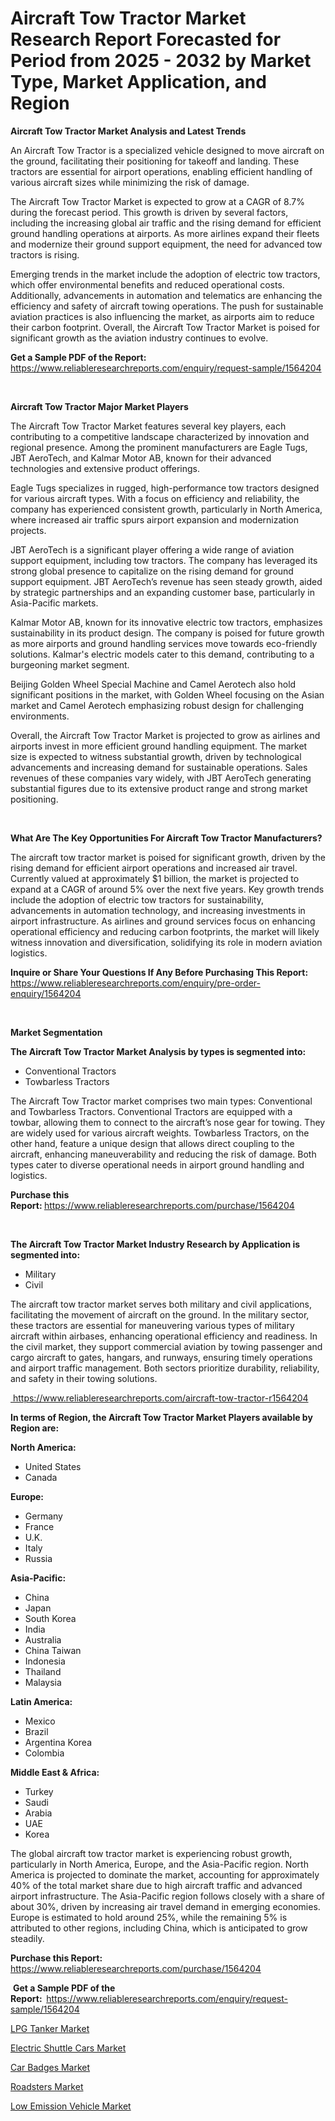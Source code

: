 <p><h1>Aircraft Tow Tractor Market Research Report Forecasted for Period from 2025 -  2032 by Market Type, Market Application, and Region</h1></p><p><strong>Aircraft Tow Tractor Market Analysis and Latest Trends</strong></p>
<p><p>An Aircraft Tow Tractor is a specialized vehicle designed to move aircraft on the ground, facilitating their positioning for takeoff and landing. These tractors are essential for airport operations, enabling efficient handling of various aircraft sizes while minimizing the risk of damage.</p><p>The Aircraft Tow Tractor Market is expected to grow at a CAGR of 8.7% during the forecast period. This growth is driven by several factors, including the increasing global air traffic and the rising demand for efficient ground handling operations at airports. As more airlines expand their fleets and modernize their ground support equipment, the need for advanced tow tractors is rising. </p><p>Emerging trends in the market include the adoption of electric tow tractors, which offer environmental benefits and reduced operational costs. Additionally, advancements in automation and telematics are enhancing the efficiency and safety of aircraft towing operations. The push for sustainable aviation practices is also influencing the market, as airports aim to reduce their carbon footprint. Overall, the Aircraft Tow Tractor Market is poised for significant growth as the aviation industry continues to evolve.</p></p>
<p><strong>Get a Sample PDF of the Report:&nbsp;</strong> <a href="https://www.reliableresearchreports.com/enquiry/request-sample/1564204?utm_campaign=11&utm_medium=2&utm_source=Github&utm_content=ia&utm_term=30032025&utm_id=aircraft-tow-tractor">https://www.reliableresearchreports.com/enquiry/request-sample/1564204</a></p>
<p>&nbsp;</p>
<p><strong>Aircraft Tow Tractor Major Market Players</strong></p>
<p><p>The Aircraft Tow Tractor Market features several key players, each contributing to a competitive landscape characterized by innovation and regional presence. Among the prominent manufacturers are Eagle Tugs, JBT AeroTech, and Kalmar Motor AB, known for their advanced technologies and extensive product offerings.</p><p>Eagle Tugs specializes in rugged, high-performance tow tractors designed for various aircraft types. With a focus on efficiency and reliability, the company has experienced consistent growth, particularly in North America, where increased air traffic spurs airport expansion and modernization projects.</p><p>JBT AeroTech is a significant player offering a wide range of aviation support equipment, including tow tractors. The company has leveraged its strong global presence to capitalize on the rising demand for ground support equipment. JBT AeroTech’s revenue has seen steady growth, aided by strategic partnerships and an expanding customer base, particularly in Asia-Pacific markets.</p><p>Kalmar Motor AB, known for its innovative electric tow tractors, emphasizes sustainability in its product design. The company is poised for future growth as more airports and ground handling services move towards eco-friendly solutions. Kalmar's electric models cater to this demand, contributing to a burgeoning market segment.</p><p>Beijing Golden Wheel Special Machine and Camel Aerotech also hold significant positions in the market, with Golden Wheel focusing on the Asian market and Camel Aerotech emphasizing robust design for challenging environments.</p><p>Overall, the Aircraft Tow Tractor Market is projected to grow as airlines and airports invest in more efficient ground handling equipment. The market size is expected to witness substantial growth, driven by technological advancements and increasing demand for sustainable operations. Sales revenues of these companies vary widely, with JBT AeroTech generating substantial figures due to its extensive product range and strong market positioning.</p></p>
<p>&nbsp;</p>
<p><strong>What Are The Key Opportunities For Aircraft Tow Tractor Manufacturers?</strong></p>
<p><p>The aircraft tow tractor market is poised for significant growth, driven by the rising demand for efficient airport operations and increased air travel. Currently valued at approximately $1 billion, the market is projected to expand at a CAGR of around 5% over the next five years. Key growth trends include the adoption of electric tow tractors for sustainability, advancements in automation technology, and increasing investments in airport infrastructure. As airlines and ground services focus on enhancing operational efficiency and reducing carbon footprints, the market will likely witness innovation and diversification, solidifying its role in modern aviation logistics.</p></p>
<p><strong>Inquire or Share Your Questions If Any Before Purchasing This Report:</strong> <a href="https://www.reliableresearchreports.com/enquiry/pre-order-enquiry/1564204?utm_campaign=11&utm_medium=2&utm_source=Github&utm_content=ia&utm_term=30032025&utm_id=aircraft-tow-tractor">https://www.reliableresearchreports.com/enquiry/pre-order-enquiry/1564204</a></p>
<p>&nbsp;</p>
<p><strong>Market Segmentation</strong></p>
<p><strong>The Aircraft Tow Tractor Market Analysis by types is segmented into:</strong></p>
<p><ul><li>Conventional Tractors</li><li>Towbarless Tractors</li></ul></p>
<p><p>The Aircraft Tow Tractor market comprises two main types: Conventional and Towbarless Tractors. Conventional Tractors are equipped with a towbar, allowing them to connect to the aircraft’s nose gear for towing. They are widely used for various aircraft weights. Towbarless Tractors, on the other hand, feature a unique design that allows direct coupling to the aircraft, enhancing maneuverability and reducing the risk of damage. Both types cater to diverse operational needs in airport ground handling and logistics.</p></p>
<p><strong>Purchase this Report:&nbsp;</strong><a href="https://www.reliableresearchreports.com/purchase/1564204?utm_campaign=11&utm_medium=2&utm_source=Github&utm_content=ia&utm_term=30032025&utm_id=aircraft-tow-tractor">https://www.reliableresearchreports.com/purchase/1564204</a></p>
<p>&nbsp;</p>
<p><strong>The Aircraft Tow Tractor Market Industry Research by Application is segmented into:</strong></p>
<p><ul><li>Military</li><li>Civil</li></ul></p>
<p><p>The aircraft tow tractor market serves both military and civil applications, facilitating the movement of aircraft on the ground. In the military sector, these tractors are essential for maneuvering various types of military aircraft within airbases, enhancing operational efficiency and readiness. In the civil market, they support commercial aviation by towing passenger and cargo aircraft to gates, hangars, and runways, ensuring timely operations and airport traffic management. Both sectors prioritize durability, reliability, and safety in their towing solutions.</p></p>
<p><a href="https://www.reliableresearchreports.com/aircraft-tow-tractor-r1564204?utm_campaign=11&utm_medium=2&utm_source=Github&utm_content=ia&utm_term=30032025&utm_id=aircraft-tow-tractor">&nbsp;https://www.reliableresearchreports.com/aircraft-tow-tractor-r1564204</a></p>
<p><strong>In terms of Region, the Aircraft Tow Tractor Market Players available by Region are:</strong></p>
<p>
    <p> <strong> North America: </strong>
        <ul>
            <li>United States</li>
            <li>Canada</li>
        </ul>
        </p> 
    <p> <strong> Europe: </strong>
        <ul>
            <li>Germany</li>
            <li>France</li>
            <li>U.K.</li>
            <li>Italy</li>
            <li>Russia</li>
        </ul>
        </p> 
    <p> <strong> Asia-Pacific: </strong>
        <ul>
            <li>China</li>
            <li>Japan</li>
            <li>South Korea</li>
            <li>India</li>
            <li>Australia</li>
            <li>China Taiwan</li>
            <li>Indonesia</li>
            <li>Thailand</li>
            <li>Malaysia</li>
        </ul>
        </p> 
    <p> <strong> Latin America: </strong>
        <ul>
            <li>Mexico</li>
            <li>Brazil</li>
            <li>Argentina Korea</li>
            <li>Colombia</li>
        </ul>
        </p> 
    <p> <strong> Middle East & Africa: </strong>
        <ul>
            <li>Turkey</li>
            <li>Saudi</li>
            <li>Arabia</li>
            <li>UAE</li>
            <li>Korea</li>
        </ul>
    </p>
    </p>
<p><p>The global aircraft tow tractor market is experiencing robust growth, particularly in North America, Europe, and the Asia-Pacific region. North America is projected to dominate the market, accounting for approximately 40% of the total market share due to high aircraft traffic and advanced airport infrastructure. The Asia-Pacific region follows closely with a share of about 30%, driven by increasing air travel demand in emerging economies. Europe is estimated to hold around 25%, while the remaining 5% is attributed to other regions, including China, which is anticipated to grow steadily.</p></p>
<p><strong>Purchase this Report: </strong><a href="https://www.reliableresearchreports.com/purchase/1564204?utm_campaign=11&utm_medium=2&utm_source=Github&utm_content=ia&utm_term=30032025&utm_id=aircraft-tow-tractor">https://www.reliableresearchreports.com/purchase/1564204</a></p>
<p>&nbsp;<strong>Get a Sample PDF of the Report:&nbsp;&nbsp;</strong><a href="https://www.reliableresearchreports.com/enquiry/request-sample/1564204?utm_campaign=11&utm_medium=2&utm_source=Github&utm_content=ia&utm_term=30032025&utm_id=aircraft-tow-tractor">https://www.reliableresearchreports.com/enquiry/request-sample/1564204</a></p>
<p><strong></strong></p>
<p><p><a href="https://github.com/abbasgwiltke/Market-Research-Report-List-1/blob/main/lpg-tanker-market.md?utm_campaign=11&utm_medium=2&utm_source=Github&utm_content=ia&utm_term=30032025&utm_id=aircraft-tow-tractor">LPG Tanker Market</a></p><p><a href="https://github.com/zappasuccofz/Market-Research-Report-List-1/blob/main/electric-shuttle-cars-market.md?utm_campaign=11&utm_medium=2&utm_source=Github&utm_content=ia&utm_term=30032025&utm_id=aircraft-tow-tractor">Electric Shuttle Cars Market</a></p><p><a href="https://github.com/artussavasrv/Market-Research-Report-List-1/blob/main/car-badges-market.md?utm_campaign=11&utm_medium=2&utm_source=Github&utm_content=ia&utm_term=30032025&utm_id=aircraft-tow-tractor">Car Badges Market</a></p><p><a href="https://github.com/yosenadhler/Market-Research-Report-List-1/blob/main/roadsters-market.md?utm_campaign=11&utm_medium=2&utm_source=Github&utm_content=ia&utm_term=30032025&utm_id=aircraft-tow-tractor">Roadsters Market</a></p><p><a href="https://github.com/tauchzuazoli/Market-Research-Report-List-1/blob/main/low-emission-vehicle-market.md?utm_campaign=11&utm_medium=2&utm_source=Github&utm_content=ia&utm_term=30032025&utm_id=aircraft-tow-tractor">Low Emission Vehicle Market</a></p></p>